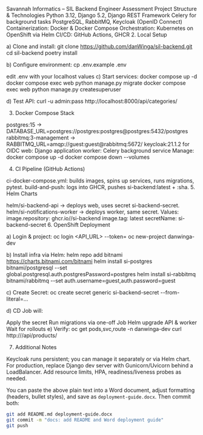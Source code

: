 
Savannah Informatics – SIL Backend Engineer Assessment
Project Structure & Technologies
Python 3.12, Django 5.2, Django REST Framework
Celery for background tasks
PostgreSQL, RabbitMQ, Keycloak (OpenID Connect)
Containerization: Docker & Docker Compose
Orchestration: Kubernetes on OpenShift via Helm
CI/CD: GitHub Actions, GHCR
2. Local Setup

a) Clone and install:
git clone https://github.com/danWinga/sil-backend.git
cd sil-backend
poetry install

b) Configure environment:
cp .env.example .env

edit .env with your localhost values
c) Start services:
docker compose up -d
docker compose exec web python manage.py migrate
docker compose exec web python manage.py createsuperuser

d) Test API:
curl -u admin:pass http://localhost:8000/api/categories/

3. Docker Compose Stack

postgres:15 → DATABASE_URL=postgres://postgres:postgres@postgres:5432/postgres
rabbitmq:3-management → RABBITMQ_URL=amqp://guest:guest@rabbitmq:5672/
keycloak:21.1.2 for OIDC
web: Django application
worker: Celery background service
Manage:
docker compose up -d
docker compose down --volumes

4. CI Pipeline (GitHub Actions)

ci-docker-compose.yml: builds images, spins up services, runs migrations, pytest.
build-and-push: logs into GHCR, pushes si-backend:latest + :sha.
5. Helm Charts

helm/si-backend-api → deploys web, uses secret si-backend-secret.
helm/si-notifications-worker → deploys worker, same secret.
Values: image.repository: ghcr.io/<org>/si-backend image.tag: latest secretName: si-backend-secret
6. OpenShift Deployment

a) Login & project:
oc login <API_URL> --token=<TOKEN>
oc new-project danwinga-dev

b) Install infra via Helm:
helm repo add bitnami https://charts.bitnami.com/bitnami
helm install si-postgres bitnami/postgresql --set global.postgresql.auth.postgresPassword=postgres
helm install si-rabbitmq bitnami/rabbitmq --set auth.username=guest,auth.password=guest

c) Create Secret:
oc create secret generic si-backend-secret --from-literal=...

d) CD Job will:

Apply the secret
Run migrations via one-off Job
Helm upgrade API & worker
Wait for rollouts
e) Verify:
oc get pods,svc,route -n danwinga-dev
curl http://<route-host>/api/products/

7. Additional Notes

Keycloak runs persistent; you can manage it separately or via Helm chart.
For production, replace Django dev server with Gunicorn/Uvicorn behind a LoadBalancer.
Add resource limits, HPA, readiness/liveness probes as needed.

You can paste the above plain text into a Word document, adjust formatting (headers, bullet styles), and save as `deployment-guide.docx`. Then commit both:

```bash
git add README.md deployment-guide.docx
git commit -m "docs: add README and Word deployment guide"
git push